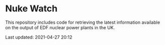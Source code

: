 # Nuke Watch

This repository includes code for retrieving the latest information available on the output of EDF nuclear power plants in the UK.

Last updated: 2021-04-27 20:12